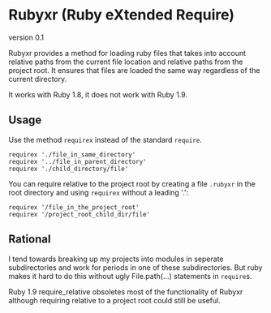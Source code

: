 # Rubyxr (Ruby eXtended Require)
version 0.1

Rubyxr provides a method for loading ruby files that takes into account relative paths from the current file location and relative paths from the project root. It ensures that files are loaded the same way regardless of the current directory. 

It works with Ruby 1.8, it does not work with Ruby 1.9.

## Usage

Use the method `requirex` instead of the standard `require`. 

    requirex './file_in_same_directory'
    requirex '../file_in_parent_directory'
    requirex './child_directory/file'

You can require relative to the project root by creating a file `.rubyxr` in the root directory and using `requirex` without a leading '.':

    requirex '/file_in_the_project_root'
    requirex '/project_root_child_dir/file'


## Rational

I tend towards breaking up my projects into modules in seperate subdirectories and work for periods in one of these subdirectories. But ruby makes it hard to do this without ugly File.path(...) statements in `require`s.

Ruby 1.9 require_relative obsoletes most of the functionality of Rubyxr although requiring relative to a project root could still be useful.
